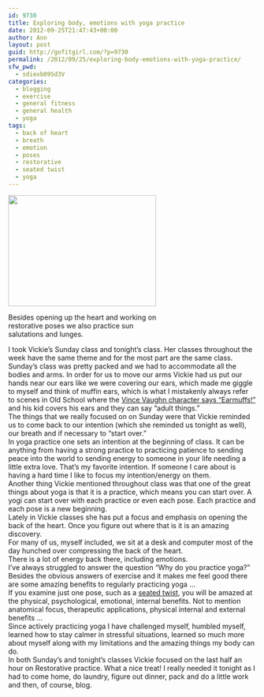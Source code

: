 ```yaml
---
id: 9730
title: Exploring body, emotions with yoga practice
date: 2012-09-25T21:47:43+00:00
author: Ann
layout: post
guid: http://gofitgirl.com/?p=9730
permalink: /2012/09/25/exploring-body-emotions-with-yoga-practice/
sfw_pwd:
  - sdiexb09Sd3V
categories:
  - blogging
  - exercise
  - general fitness
  - general health
  - yoga
tags:
  - back of heart
  - breath
  - emotion
  - poses
  - restorative
  - seated twist
  - yoga
---
```

<div id="attachment_9731" style="width: 310px" class="wp-caption alignleft">
  <a href="http://gofitgirl.com/?attachment_id=9731" rel="attachment wp-att-9731"><img class="size-medium wp-image-9731" title="photo 1_4" src="http://gofitgirl.com/wp-content/uploads/2012/09/photo-1_4-300x225.jpg" alt="" width="300" height="225" /></a>
  
  <p class="wp-caption-text">
    Besides opening up the heart and working on restorative poses we also practice sun salutations and lunges.
  </p>
</div>

  
I took Vickie&#8217;s Sunday class and tonight&#8217;s class. Her classes throughout the week have the same theme and for the most part are the same class.  
Sunday&#8217;s class was pretty packed and we had to accommodate all the bodies and arms. In order for us to move our arms Vickie had us put our hands near our ears like we were covering our ears, which made me giggle to myself and think of muffin ears, which is what I mistakenly always refer to scenes in Old School where the [Vince Vaughn character says &#8220;Earmuffs!&#8221;](http://growingupginge.files.wordpress.com/2012/01/06-old-school-earmuffs-thumb-572xauto-61022-300x233.jpeg) and his kid covers his ears and they can say &#8220;adult things.&#8221;  
The things that we really focused on on Sunday were that Vickie reminded us to come back to our intention (which she reminded us tonight as well), our breath and if necessary to &#8220;start over.&#8221;  
In yoga practice one sets an intention at the beginning of class. It can be anything from having a strong practice to practicing patience to sending peace into the world to sending energy to someone in your life needing a little extra love. That&#8217;s my favorite intention. If someone I care about is having a hard time I like to focus my intention/energy on them.  
Another thing Vickie mentioned throughout class was that one of the great things about yoga is that it is a practice, which means you can start over. A yogi can start over with each practice or even each pose. Each practice and each pose is a new beginning.  
Lately in Vickie classes she has put a focus and emphasis on opening the back of the heart. Once you figure out where that is it is an amazing discovery.  
For many of us, myself included, we sit at a desk and computer most of the day hunched over compressing the back of the heart.  
There is a lot of energy back there, including emotions.  
I&#8217;ve always struggled to answer the question &#8220;Why do you practice yoga?&#8221;  
Besides the obvious answers of exercise and it makes me feel good there are some amazing benefits to regularly practicing yoga &#8230;  
If you examine just one pose, such as a [seated twist](http://www.yogajournal.com/poses/691), you will be amazed at the physical, psychological, emotional, internal benefits. Not to mention anatomical focus, therapeutic applications, physical internal and external benefits &#8230;  
Since actively practicing yoga I have challenged myself, humbled myself, learned how to stay calmer in stressful situations, learned so much more about myself along with my limitations and the amazing things my body can do.  
In both Sunday&#8217;s and tonight&#8217;s classes Vickie focused on the last half an hour on Restorative practice. What a nice treat! I really needed it tonight as I had to come home, do laundry, figure out dinner, pack and do a little work and then, of course, blog.
